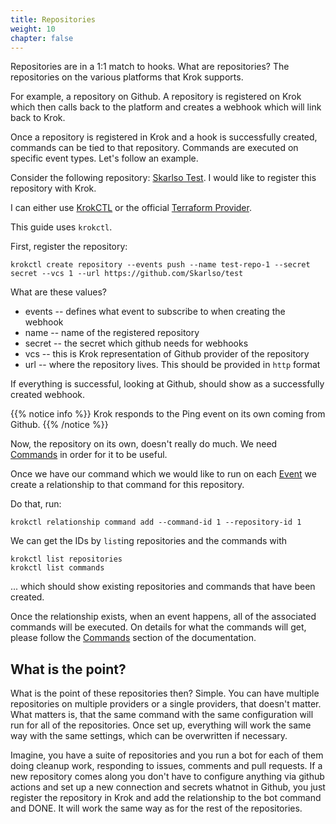 ```yaml
---
title: Repositories
weight: 10
chapter: false
---
```


Repositories are in a 1:1 match to hooks. What are repositories? The repositories on the various platforms that Krok supports.

For example, a repository on Github. A repository is registered on Krok which then calls back to the platform and creates a webhook
which will link back to Krok.

Once a repository is registered in Krok and a hook is successfully created, commands can be tied to that repository. Commands are executed
on specific event types. Let's follow an example.

Consider the following repository: [Skarlso Test](https://github.com/Skarlso/test). I would like to register this repository with Krok.

I can either use [KrokCTL](https://github.com/krok-o/krokctl) or the official [Terraform Provider](https://github.com/krok-o/terraform-provider-krok).

This guide uses `krokctl`.

First, register the repository:

```console
krokctl create repository --events push --name test-repo-1 --secret secret --vcs 1 --url https://github.com/Skarlso/test
```

What are these values?

- events -- defines what event to subscribe to when creating the webhook
- name -- name of the registered repository
- secret -- the secret which github needs for webhooks
- vcs -- this is Krok representation of Github provider of the repository
- url -- where the repository lives. This should be provided in `http` format

If everything is successful, looking at Github, should show as a successfully created webhook.

{{% notice info %}} Krok responds to the Ping event on its own coming from Github. {{% /notice %}}

Now, the repository on its own, doesn't really do much. We need [Commands](/commands) in order for it to be useful.

Once we have our command which we would like to run on each [Event](/events) we create a relationship to that command for this repository.

Do that, run:

```
krokctl relationship command add --command-id 1 --repository-id 1
```

We can get the IDs by `list`ing repositories and the commands with

```
krokctl list repositories
krokctl list commands
```

... which should show existing repositories and commands that have been created.

Once the relationship exists, when an event happens, all of the associated commands will be executed. On details for what the commands
will get, please follow the [Commands](/commands) section of the documentation.

## What is the point?

What is the point of these repositories then? Simple. You can have multiple repositories on multiple providers or a single providers, that doesn't matter.
What matters is, that the same command with the same configuration will run for all of the repositories. Once set up, everything will work the same way
with the same settings, which can be overwritten if necessary.

Imagine, you have a suite of repositories and you run a bot for each of them doing cleanup work, responding to issues, comments and pull requests.
If a new repository comes along you don't have to configure anything via github actions and set up a new connection and secrets whatnot in Github,
you just register the repository in Krok and add the relationship to the bot command and DONE. It will work the same way as for the rest of the repositories.